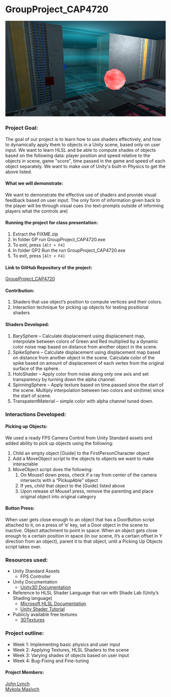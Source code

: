 # GroupProject_CAP4720

![Image](https://github.com/maslychm/GroupProject_CAP4720/blob/master/Assets/Resources/Scene.PNG)

### Project Goal:
The goal of our project is to learn how to use shaders effectively, and how to dynamically apply them to objects in a Unity scene, based only on user input. We want to learn HLSL and be able to compute shades of objects based on the following data: player position and speed relative to the objects in scene, game "score", time passed in the game and speed of each object separately. We want to make use of Unity's built-in Physics to get the above listed.

#### What we will demonstrate:
We want to demonstrate the effective use of shaders and provide visual feedback based on user input. The only form of information given back to the player will be through visual cues (no text-prompts outside of informing players what the controls are)

#### Running the project for class presentation:
  1)	Extract the FIXME.zip
  2)	In folder GP run GroupProject_CAP4720.exe
  3)	To exit, press `[Alt + F4]`
  4)	In folder GP2 Run the run GroupProject_CAP4720.exe
  5)	To exit, press `[Alt + F4]`

#### Link to GitHub Repository of the project:
  [GroupProject_CAP4720](https://github.com/LynchJ13/GroupProject_CAP4720)

#### Contribution:
  1)	Shaders that use object’s position to compute vertices and their colors.
  2)	Interaction technique for picking up objects for testing positional shaders

#### Shaders Developed:
  1)	BarySphere – Calculate displacement using displacement map, interpolate between colors of Green and Red multiplied by a dynamic color noise map based on distance from another object in the scene.
  2)	SpikeSphere – Calculate displacement using displacement map based on distance from another object in the scene. Calculate color of the spike based on amount of displacement of each vertex from the original surface of the sphere.
  3)	HoloShader – Apply color from noise along only one axis and set transparency by turning down the alpha channel.
  4)	SpinningSphere – Apply texture based on time passed since the start of the scene. Multiply interpolation between two colors and sin(time) since the start of scene.
  5)	TranspatentMaterial – simple color with alpha channel tuned down.

### Interactions Developed:
#### Picking up Objects:
We used a ready FPS Camera Control from Unity Standard assets and added ability to pick up objects using the following:
   1. Child an empty object [Guide] to the FirstPersonCharacter object 
   2.	Add a MoveObject script to the objects to objects we want to make interactable
   3.	MoveObject script does the following:
        1. On Mouse1 down press, check if a ray from center of the camera intersects with a “PickupAble” object
        2. If yes, child that object to the [Guide] listed above
        3. Upon release of Mouse1 press, remove the parenting and place original object into original category
 
 
#### Button Press: 
When user gets close enough to an object that has a DoorButton script attached to it, on a press of ‘e’ key, set a Door object in the scene to inactive.
Object attachment to point in space: When an object gets close enough to a certain position in space (in our scene, it’s a certain offset in Y direction from an object), parent it to that object, until a Picking Up Objects script takes over.

### Resources used:
  - Unity Standard Assets
    - FPS Controller
  - Unity Documentation 
    - [Unity3D Documentation](https://docs.unity3d.com/ScriptReference/)
  - Reference to HLSL Shader Language that ran with Shade Lab (Unity’s Shading language)
    - [Microsoft HLSL Documentation](https://docs.microsoft.com/en-us/windows/win32/direct3dhlsl/dx-graphics-hlsl-reference)
    - [Unity Shader Tutorial](https://docs.unity3d.com/Manual/ShaderTut2.html)
  - Publicly available free textures 
    - [3DTextures](https://3dtextures.me/tag/spaceship/)
      
### Project outline:
  - Week 1: Implementing basic physics and user input
  - Week 2: Applying Textures, HLSL Shaders to the scene
  - Week 3: Varying shades of objects based on user input
  - Week 4: Bug-Fixing and Fine-tuning

#### Project Members:
   [John Lynch](https://github.com/maslychm)   
   [Mykola Maslych](https://github.com/Fribrios)
